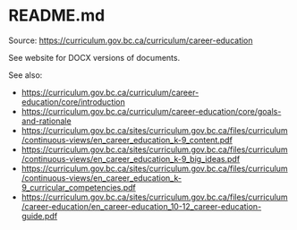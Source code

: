 # README.md

Source: <https://curriculum.gov.bc.ca/curriculum/career-education>

See website for DOCX versions of documents.

See also:

+ <https://curriculum.gov.bc.ca/curriculum/career-education/core/introduction>
+ <https://curriculum.gov.bc.ca/curriculum/career-education/core/goals-and-rationale>
+ <https://curriculum.gov.bc.ca/sites/curriculum.gov.bc.ca/files/curriculum/continuous-views/en_career_education_k-9_content.pdf>
+ <https://curriculum.gov.bc.ca/sites/curriculum.gov.bc.ca/files/curriculum/continuous-views/en_career_education_k-9_big_ideas.pdf>
+ <https://curriculum.gov.bc.ca/sites/curriculum.gov.bc.ca/files/curriculum/continuous-views/en_career_education_k-9_curricular_competencies.pdf>
+ <https://curriculum.gov.bc.ca/sites/curriculum.gov.bc.ca/files/curriculum/career-education/en_career-education_10-12_career-education-guide.pdf>
